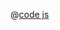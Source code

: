 <ClientOnly>
  <common-code-view name="deckgl-hexagon-layer" :is-code-view="false"/>
</ClientOnly>

@[code js](../.vuepress/snippet/deckgl/hexagon-layer.js)

